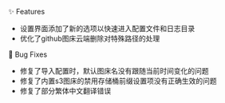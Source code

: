✨ Features

- 设置界面添加了新的选项以快速进入配置文件和日志目录
- 优化了github图床云端删除对特殊路径的处理

🐛 Bug Fixes

- 修复了导入配置时，默认图床名没有跟随当前时间变化的问题
- 修复了内置s3图床的禁用存储桶前缀设置项没有正确生效的问题
- 修复了部分繁体中文翻译错误

